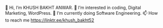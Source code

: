👋 Hi, I’m KHUSH BAKHT ANWAR. 
👀 I’m interested in coding, Digital Marketing, WordPress.
🌱 I’m currently doing Software Engineering.
📫 How to reach me https://linktr.ee/khush_bakht52
